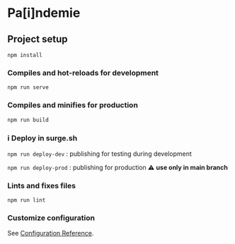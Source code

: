# Pa[i]ndemie

## Project setup
```
npm install
```

### Compiles and hot-reloads for development
```
npm run serve
```

### Compiles and minifies for production
```
npm run build
```

### ℹ️ Deploy in surge.sh
```npm run deploy-dev``` : publishing for testing during development

```npm run deploy-prod``` : publishing for production ⚠️ **use only in main branch**

### Lints and fixes files
```
npm run lint
```

### Customize configuration
See [Configuration Reference](https://cli.vuejs.org/config/).
